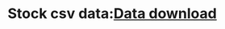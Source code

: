 # Stock csv data:[Data download](https://drive.google.com/drive/folders/12VjNtV5yx8lzX3hfzeUSFT2esSke1H3V?usp=sharing)  
